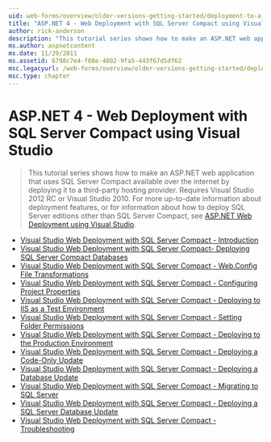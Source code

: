 ```yaml
---
uid: web-forms/overview/older-versions-getting-started/deployment-to-a-hosting-provider/index
title: "ASP.NET 4 - Web Deployment with SQL Server Compact using Visual Studio | Microsoft Docs"
author: rick-anderson
description: "This tutorial series shows how to make an ASP.NET web application that uses SQL Server Compact available over the internet by deploying it to a third-party h..."
ms.author: aspnetcontent
ms.date: 11/29/2011
ms.assetid: 6798c7e4-f08e-4802-9fa5-443f67d5df62
msc.legacyurl: /web-forms/overview/older-versions-getting-started/deployment-to-a-hosting-provider
msc.type: chapter
---
```

ASP.NET 4 - Web Deployment with SQL Server Compact using Visual Studio
====================
> This tutorial series shows how to make an ASP.NET web application that uses SQL Server Compact available over the internet by deploying it to a third-party hosting provider. Requires Visual Studio 2012 RC or Visual Studio 2010. For more up-to-date information about deployment features, or for information about how to deploy SQL Server editions other than SQL Server Compact, see [ASP.NET Web Deployment using Visual Studio](../../deployment/visual-studio-web-deployment/introduction.md).


- [Visual Studio Web Deployment with SQL Server Compact - Introduction](deployment-to-a-hosting-provider-introduction-1-of-12.md)
- [Visual Studio Web Deployment with SQL Server Compact- Deploying SQL Server Compact Databases](deployment-to-a-hosting-provider-deploying-sql-server-compact-databases-2-of-12.md)
- [Visual Studio Web Deployment with SQL Server Compact - Web.Config File Transformations](deployment-to-a-hosting-provider-web-config-file-transformations-3-of-12.md)
- [Visual Studio Web Deployment with SQL Server Compact - Configuring Project Properties](deployment-to-a-hosting-provider-configuring-project-properties-4-of-12.md)
- [Visual Studio Web Deployment with SQL Server Compact - Deploying to IIS as a Test Environment](deployment-to-a-hosting-provider-deploying-to-iis-as-a-test-environment-5-of-12.md)
- [Visual Studio Web Deployment with SQL Server Compact - Setting Folder Permissions](deployment-to-a-hosting-provider-setting-folder-permissions-6-of-12.md)
- [Visual Studio Web Deployment with SQL Server Compact - Deploying to the Production Environment](deployment-to-a-hosting-provider-deploying-to-the-production-environment-7-of-12.md)
- [Visual Studio Web Deployment with SQL Server Compact - Deploying a Code-Only Update](deployment-to-a-hosting-provider-deploying-a-code-only-update-8-of-12.md)
- [Visual Studio Web Deployment with SQL Server Compact - Deploying a Database Update](deployment-to-a-hosting-provider-deploying-a-database-update-9-of-12.md)
- [Visual Studio Web Deployment with SQL Server Compact - Migrating to SQL Server](deployment-to-a-hosting-provider-migrating-to-sql-server-10-of-12.md)
- [Visual Studio Web Deployment with SQL Server Compact - Deploying a SQL Server Database Update](deployment-to-a-hosting-provider-deploying-a-sql-server-database-update-11-of-12.md)
- [Visual Studio Web Deployment with SQL Server Compact - Troubleshooting](deployment-to-a-hosting-provider-creating-and-installing-deployment-packages-12-of-12.md)
